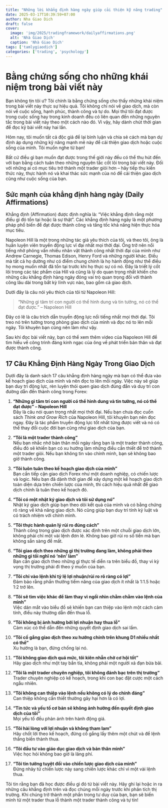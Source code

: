 ```yaml
---
title: "Những lời khẳng định hàng ngày giúp cải thiện kỹ năng trading"
date: 2025-03-17T10:39:59+07:00
author: Nha Giao Dich
draft: false
cover:
  image: 'img/2025/tradingframework/dailyaffirmations.png'
  alt: 'Nhà Giao Dịch'
  caption: 'Nhà Giao Dịch'
tags: ['tamlygiaodich']
categories: ['trading', 'psychology']
---
```


# Bằng chứng sống cho những khái niệm trong bài viết này

Bạn không tin tôi ư? Tôi chính là bằng chứng sống cho thấy những khái niệm trong bài viết này thực sự hiệu quả. Tôi không chỉ nói về giao dịch, mà còn nói về cuộc sống, hạnh phúc, thành công và tự do. Mọi thứ tôi đạt được trong cuộc sống hay trong kinh doanh đều có liên quan đến những nguyên tắc trong bài viết này theo một cách nào đó. Vì vậy, hãy dành chút thời gian để đọc kỹ bài viết này hai lần.

Hôm nay, tôi muốn tất cả độc giả để lại bình luận và chia sẻ cách mà bạn dự định áp dụng những kỹ năng mạnh mẽ này để cải thiện giao dịch hoặc cuộc sống của mình. Tôi muốn nghe từ bạn!

Bất cứ điều gì bạn muốn đạt được trong thế giới này đều có thể thu hút đến với bạn bằng cách tuân theo những nguyên tắc cốt lõi trong bài viết này. Đối với những ai có mục tiêu trở thành một trader giỏi hơn – hãy tiếp thu kiến thức này, thực hành nó và khai thác sức mạnh của nó để cải thiện giao dịch cũng như cuộc sống của bạn.

## Sức mạnh của khẳng định hàng ngày (Daily Affirmations)

Khẳng định (Affirmation) được định nghĩa là: “Việc khẳng định rằng một điều gì đó tồn tại hoặc là sự thật”. Các khẳng định hàng ngày là một phương pháp phổ biến để đạt được thành công và tăng tốc khả năng hiện thực hóa mục tiêu.

Napoleon Hill là một trong những tác giả yêu thích của tôi, và theo tôi, ông là huấn luyện viên truyền động lực vĩ đại nhất mọi thời đại. Ông trở nên nổi tiếng nhờ phỏng vấn nhiều nhân vật thành công nhất thời đại của mình như Andrew Carnegie, Thomas Edison, Henry Ford và những người khác. Điều mà tất cả họ dường như có điểm chung chính là họ hành động như thể điều họ mong muốn nhất đã tồn tại trước khi họ thực sự có nó. Đây là triết lý cốt lõi trong các tác phẩm của Hill và cũng là lý do quan trọng nhất khiến cho những câu khẳng định hàng ngày đóng vai trò quan trọng đối với thành công lâu dài trong bất kỳ lĩnh vực nào, bao gồm cả giao dịch. 

Dưới đây là câu nói yêu thích của tôi từ Napoleon Hill:

> “Những gì tâm trí con người có thể hình dung và tin tưởng, nó có thể đạt được.” – Napoleon Hill

Đây có lẽ là câu trích dẫn truyền động lực nổi tiếng nhất mọi thời đại. Tôi treo nó trên tường trong phòng giao dịch của mình và đọc nó to lên mỗi ngày. Tôi khuyên bạn cũng nên làm như vậy.

Sau khi đọc bài viết này, bạn có thể xem thêm video của Napoleon Hill để tìm hiểu về công trình đáng kinh ngạc của ông về phát triển bản thân và đạt được thành công.

## 17 Câu Khẳng Định Hàng Ngày Trong Giao Dịch

Dưới đây là danh sách 17 câu khẳng định hàng ngày mà bạn có thể đưa vào kế hoạch giao dịch của mình và nên đọc to lên mỗi ngày. Việc này sẽ giúp bạn duy trì động lực, rèn luyện thói quen giao dịch đúng đắn và duy trì con đường dẫn đến thành công trong Forex:

1. **“Những gì tâm trí con người có thể hình dung và tin tưởng, nó có thể đạt được” – Napoleon Hill**  
   Đây là câu nói quan trọng nhất mọi thời đại. Nếu bạn chưa đọc cuốn sách *Think and Grow Rich* của Napoleon Hill, tôi khuyên bạn nên đọc ngay. Đây là tác phẩm truyền động lực tốt nhất từng được viết và nó có thể thay đổi cuộc đời bạn cũng như giao dịch của bạn.

2. **“Tôi là một trader thành công”**  
   Nếu bạn nhắc nhở bản thân mỗi ngày rằng bạn là một trader thành công, điều đó sẽ khiến bạn có xu hướng làm những điều cần thiết để trở thành một trader giỏi. Nếu bạn không tin vào chính mình, bạn sẽ không bao giờ thành công.

3. **“Tôi luôn tuân theo kế hoạch giao dịch của mình”**  
   Bạn cần tiếp cận giao dịch Forex như một doanh nghiệp, có chiến lược và logic. Nếu bạn đã dành thời gian để xây dựng một kế hoạch giao dịch toàn diện dựa trên chiến lược của mình, thì cách hiệu quả nhất để giao dịch chính là tuân theo kế hoạch đó.

4. **“Tôi có một nhật ký giao dịch và tôi sử dụng nó”**  
   Nhật ký giao dịch giúp bạn theo dõi kết quả của mình và có bằng chứng rõ ràng về khả năng giao dịch. Nó cũng giúp bạn duy trì tính kỷ luật và có trách nhiệm với chính mình.

5. **“Tôi thực hành quản lý rủi ro đúng cách”**  
   Thành công trong giao dịch được xác định trên một chuỗi giao dịch lớn, không phải chỉ một vài lệnh đơn lẻ. Không bao giờ rủi ro số tiền mà bạn không sẵn sàng để mất.

6. **“Tôi giao dịch theo những gì thị trường đang làm, không phải theo những gì tôi nghĩ nó ‘nên’ làm”**  
   Bạn cần giao dịch theo những gì thực tế diễn ra trên biểu đồ, thay vì kỳ vọng thị trường phải đi theo ý muốn của bạn.

7. **“Tôi chỉ vào lệnh khi tỷ lệ lợi nhuận/rủi ro rõ ràng có lợi”**  
   Đảm bảo rằng phần thưởng tiềm năng của giao dịch ít nhất là 1:1.5 hoặc 1:2 trở lên.

8. **“Tôi sẽ tìm việc khác để làm thay vì ngồi nhìn chằm chằm vào lệnh của mình”**  
   Việc dán mắt vào biểu đồ sẽ khiến bạn can thiệp vào lệnh một cách cảm tính, điều này thường dẫn đến thua lỗ.

9. **“Tôi không bị ảnh hưởng bởi lợi nhuận hay thua lỗ”**  
   Cảm xúc có thể dẫn đến những quyết định giao dịch sai lầm.

10. **“Tôi cố gắng giao dịch theo xu hướng chính trên khung D1 nhiều nhất có thể”**  
    Xu hướng là bạn, đừng chống lại nó.

11. **“Tôi không giao dịch quá mức, tôi kiên nhẫn chờ cơ hội tốt”**  
    Hãy giao dịch như một tay bắn tỉa, không phải một người xả đạn bừa bãi.

12. **“Tôi là một trader chuyên nghiệp, tôi không đánh bạc trên thị trường”**  
    Trader chuyên nghiệp có kế hoạch, trong khi con bạc đặt cược một cách ngẫu nhiên.

13. **“Tôi không can thiệp vào lệnh nếu không có lý do chính đáng”**  
    Can thiệp không cần thiết thường gây hại hơn là có lợi.

14. **“Tin tức và yếu tố cơ bản sẽ không ảnh hưởng đến quyết định giao dịch của tôi”**  
    Mọi yếu tố đều phản ánh trên hành động giá.

15. **“Tôi hài lòng với lợi nhuận và không tham lam”**  
    Hãy chốt lời theo kế hoạch, đừng cố gắng lấy thêm một chút và để lệnh thắng biến thành thua.

16. **“Tôi đầu tư vào giáo dục giao dịch và bản thân mình”**  
    Việc học hỏi không bao giờ là lãng phí.

17. **“Tôi tin tưởng tuyệt đối vào chiến lược giao dịch của mình”**  
    Đừng nhảy từ chiến lược này sang chiến lược khác chỉ vì một vài lệnh thua.

Tôi tin rằng bạn đã học được điều gì đó từ bài viết này. Hãy ghi lại hoặc in ra những câu khẳng định trên và đọc chúng mỗi ngày trước khi phân tích thị trường. Khi chúng trở thành một phần trong tư duy của bạn, bạn sẽ biến mình từ một trader thua lỗ thành một trader thành công và tự tin!
